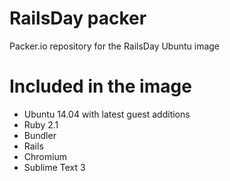 # RailsDay packer

Packer.io repository for the RailsDay Ubuntu image

# Included in the image

* Ubuntu 14.04 with latest guest additions
* Ruby 2.1
* Bundler
* Rails
* Chromium
* Sublime Text 3
